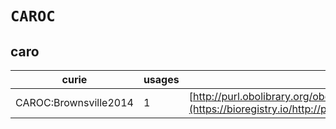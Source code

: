 # `CAROC`

## caro

| curie                 |   usages | nodes                                                                                                             |
|-----------------------|----------|-------------------------------------------------------------------------------------------------------------------|
| CAROC:Brownsville2014 |        1 | [http://purl.obolibrary.org/obo/CARO:0000000](https://bioregistry.io/http://purl.obolibrary.org/obo/CARO:0000000) |
